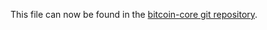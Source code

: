This file can now be found in the [bitcoin-core git repository](https://github.com/bitcoin/bitcoin/blob/master/doc/release-notes/release-notes-0.17.0.md).